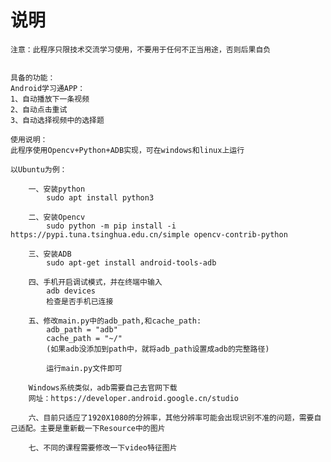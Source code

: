 # 说明
    注意：此程序只限技术交流学习使用，不要用于任何不正当用途，否则后果自负


    具备的功能：
    Android学习通APP：
    1、自动播放下一条视频
    2、自动点击重试
    3、自动选择视频中的选择题
    
    使用说明：
    此程序使用Opencv+Python+ADB实现，可在windows和linux上运行
    
    以Ubuntu为例：
    
        一、安装python
            sudo apt install python3
        
        二、安装Opencv
            sudo python -m pip install -i https://pypi.tuna.tsinghua.edu.cn/simple opencv-contrib-python
       
        三、安装ADB
            sudo apt-get install android-tools-adb
        
        四、手机开启调试模式，并在终端中输入
            adb devices
            检查是否手机已连接
        
        五、修改main.py中的adb_path,和cache_path:
            adb_path = "adb"
            cache_path = "~/"
            (如果adb没添加到path中，就将adb_path设置成adb的完整路径)
            
            运行main.py文件即可
            
        Windows系统类似，adb需要自己去官网下载
        网址：https://developer.android.google.cn/studio
        
        六、目前只适应了1920X1080的分辨率，其他分辨率可能会出现识别不准的问题，需要自己适配。主要是重新截一下Resource中的图片
        
        七、不同的课程需要修改一下video特征图片
    
    
